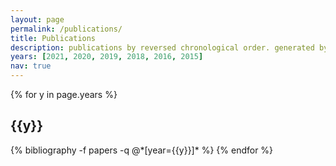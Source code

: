 ```yaml
---
layout: page
permalink: /publications/
title: Publications
description: publications by reversed chronological order. generated by jekyll-scholar.
years: [2021, 2020, 2019, 2018, 2016, 2015]
nav: true
---
```


<div class="publications">

{% for y in page.years %}
  <h2 class="year">{{y}}</h2>
  {% bibliography -f papers -q @*[year={{y}}]* %}
{% endfor %}

</div>
